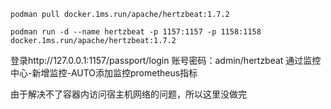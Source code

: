 
```shell
podman pull docker.1ms.run/apache/hertzbeat:1.7.2
```

```shell
podman run -d --name hertzbeat -p 1157:1157 -p 1158:1158 docker.1ms.run/apache/hertzbeat:1.7.2
```

登录http://127.0.0.1:1157/passport/login
账号密码：admin/hertzbeat
通过监控中心-新增监控-AUTO添加监控prometheus指标

由于解决不了容器内访问宿主机网络的问题，所以这里没做完
